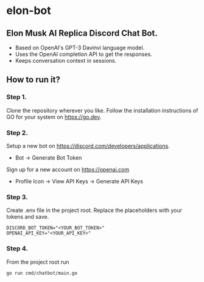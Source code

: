 # elon-bot
## Elon Musk AI Replica Discord Chat Bot.

- Based on OpenAI's GPT-3 Davinvi language model.
- Uses the OpenAI completion API to get the responses.
- Keeps conversation context in sessions.

## How to run it?

### Step 1.
Clone the repository wherever you like.
Follow the installation instructions of GO for your system on https://go.dev.

### Step 2.
Setup a new bot on https://discord.com/developers/applications.
  - Bot -> Generate Bot Token
 
Sign up for a new account on https://openai.com
  - Profile Icon -> View API Keys -> Generate API Keys

### Step 3.
Create .env file in the project root. Replace the placeholders with your tokens and save.
```env
DISCORD_BOT_TOKEN="<YOUR_BOT_TOKEN>"
OPENAI_API_KEY="<YOUR_API_KEY>"
```

### Step 4.
From the project root run
```
go run cmd/chatbot/main.go
